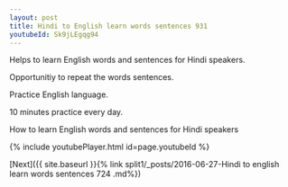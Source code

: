 ```yaml
---
layout: post
title: Hindi to English learn words sentences 931 
youtubeId: Sk9jLEgqg94
---
```

 
 
Helps to learn English words and sentences for Hindi speakers.

Opportunitiy to repeat the words sentences. 

Practice English language. 
 
10 minutes practice every day. 
 
How to learn English words and sentences for Hindi speakers 
 
{% include youtubePlayer.html id=page.youtubeId %}
 
 
[Next]({{ site.baseurl }}{% link  split1/_posts/2016-06-27-Hindi to english learn words sentences 724 .md%})
 
